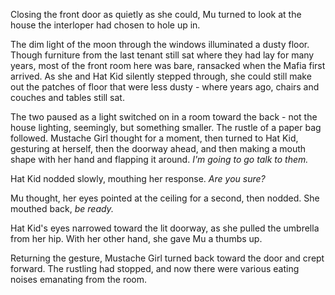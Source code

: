 Closing the front door as quietly as she could, Mu turned to look at the house the interloper had chosen to hole up in.

The dim light of the moon through the windows illuminated a dusty floor. Though furniture from the last tenant still sat where they had lay for many years, most of the front room here was bare, ransacked when the Mafia first arrived. As she and Hat Kid silently stepped through, she could still make out the patches of floor that were less dusty - where years ago, chairs and couches and tables still sat.

The two paused as a light switched on in a room toward the back - not the house lighting, seemingly, but something smaller. The rustle of a paper bag followed. Mustache Girl thought for a moment, then turned to Hat Kid, gesturing at herself, then the doorway ahead, and then making a mouth shape with her hand and flapping it around. *I'm going to go talk to them.*

Hat Kid nodded slowly, mouthing her response. *Are you sure?*

Mu thought, her eyes pointed at the ceiling for a second, then nodded. She mouthed back, *be ready.*

Hat Kid's eyes narrowed toward the lit doorway, as she pulled the umbrella from her hip. With her other hand, she gave Mu a thumbs up.

Returning the gesture, Mustache Girl turned back toward the door and crept forward. The rustling had stopped, and now there were various eating noises emanating from the room.